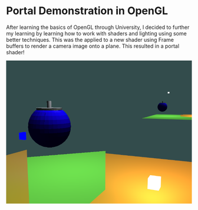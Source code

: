 # Portal Demonstration in OpenGL
After learning the basics of OpenGL through University, I decided to further my learning by learning how to work with shaders and lighting using some better techniques. This was the applied to a new shader using Frame buffers to render a camera image onto a plane. This resulted in a portal shader!

![alt text](https://github.com/GeorgeSHumphreys/OpenGL-Portal-Demo/blob/main/PortalOpengl.PNG?raw=true)
